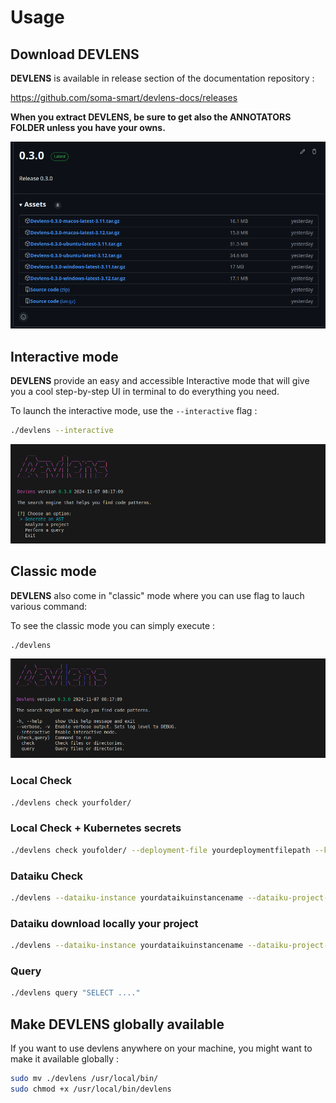# Usage


## Download DEVLENS 

**DEVLENS** is available in release section of the documentation repository :

https://github.com/soma-smart/devlens-docs/releases

**When you extract DEVLENS, be sure to get also the ANNOTATORS FOLDER unless you have your owns.**


![download](/../static/img/usage/download.png?raw=true "download")

## Interactive mode

**DEVLENS** provide an easy and accessible Interactive mode that will give you a cool step-by-step UI in terminal to do everything you need.

To launch the interactive mode, use the `--interactive` flag :
```bash
./devlens --interactive
```

![interactive](/../static/img/usage/interactive.png?raw=true "interactive")

## Classic mode

**DEVLENS** also come in "classic" mode where you can use flag to lauch various command:

To see the classic mode you can simply execute :
```bash
./devlens
```
![basic](/../static/img/usage/basic.png?raw=true "basic")

### Local Check
```bash
./devlens check yourfolder/
```
### Local Check + Kubernetes secrets 
```bash
./devlens check youfolder/ --deployment-file yourdeploymentfilepath --kubeconfig yourkubeconfigpath
```
### Dataiku Check
```bash
./devlens --dataiku-instance yourdataikuinstancename --dataiku-project-key yourdataikuprojectkey
```
### Dataiku download locally your project
```bash
./devlens --dataiku-instance yourdataikuinstancename --dataiku-project-key yourdataikuprojectkey --project-file-download
```

### Query
```bash
./devlens query "SELECT ...."
```
## Make DEVLENS globally available

If you want to use devlens anywhere on your machine, you might want to make it available globally :

```bash
sudo mv ./devlens /usr/local/bin/
sudo chmod +x /usr/local/bin/devlens
```




